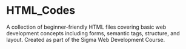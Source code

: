 # HTML_Codes
A collection of beginner-friendly HTML files covering basic web development concepts including forms, semantic tags, structure, and layout. Created as part of the Sigma Web Development Course.
